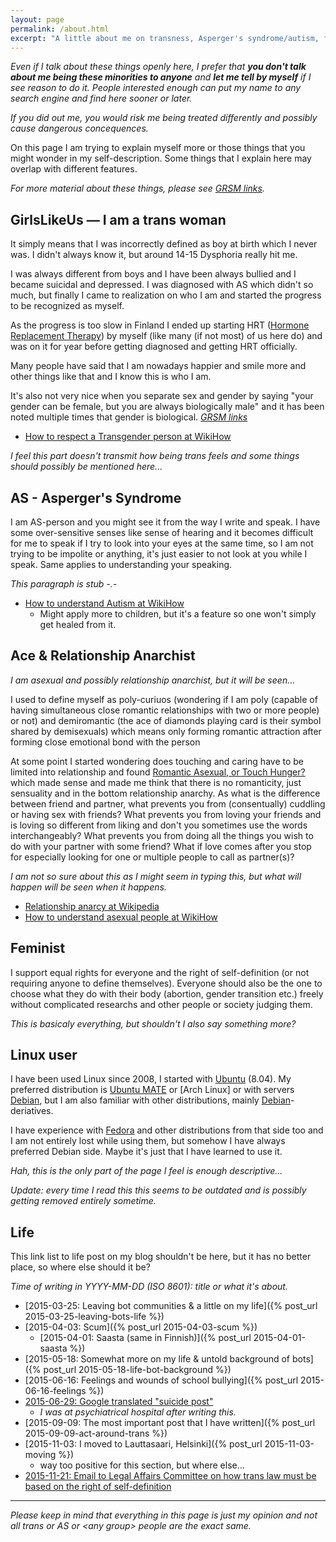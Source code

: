 ```yaml
---
layout: page
permalink: /about.html
excerpt: "A little about me on transness, Asperger's syndrome/autism, feminism, asexuality & using Linux."
---
```


<em>Even if I talk about these things openly here, I prefer that
<strong>you don't talk about me being these minorities to anyone</strong>
and <strong>let me tell by myself</strong> if I see reason to do it.
People interested enough can put my name to any search engine and find here sooner or later.</em>

<em>If you did out me, you would risk me being treated differently and
possibly cause dangerous concequences.</em>

On this page I am trying to explain myself more or those things that you
might wonder in my self-description. Some things that I explain here may
overlap with different features.

*For more material about these things, please see [GRSM links](/links2).*

## GirlsLikeUs — I am a trans woman

It simply means that I was incorrectly defined as boy at birth which I
never was. I didn't always know it, but around 14-15 Dysphoria really hit
me.

I was always different from boys and I have been always bullied and I
became suicidal and depressed. I was diagnosed with AS which didn't so
much, but finally I came to realization on who I am and started the
progress to be recognized as myself.

As the progress is too slow in Finland I ended up starting HRT 
([Hormone Replacement Therapy](https://en.wikipedia.org/wiki/Hormone_replacement_therapy))
by myself (like many (if not most) of us here do) and was on it for year
before getting diagnosed and getting HRT officially.

Many people have said that I am nowadays happier and smile more and other
things like that and I know this is who I am.

It's also not very nice when you separate sex and gender by saying "your
gender can be female, but you are always biologically male" and it has
been noted multiple times that gender is biological.
*[GRSM links](/links2)*

* [How to respect a Transgender person at WikiHow](http://www.wikihow.com/Respect-a-Transgender-Person)

*I feel this part doesn't transmit how being trans feels and some things
should possibly be mentioned here...*

## AS - Asperger's Syndrome

I am AS-person and you might see it from the way I write and speak. I have
some over-sensitive senses like sense of hearing and it becomes difficult
for me to speak if I try to look into your eyes at the same time, so I am
not trying to be impolite or anything, it's just easier to not look at you
while I speak. Same applies to understanding your speaking.

*This paragraph is stub -.-*

* [How to understand Autism at WikiHow](http://www.wikihow.com/Understand-Autism)
    * Might apply more to children, but it's a feature so one won't simply
      get healed from it.

## Ace & Relationship Anarchist

*I am asexual and possibly relationship anarchist, but it will be seen...*

I used to define myself as poly-curiuos (wondering if I am poly (capable of having simultaneous close romantic relationships with two or more people)
or not) and demiromantic (the ace of diamonds playing card is their symbol
shared by demisexuals) which means only forming romantic attraction after
forming close emotional bond with the person

At some point I started wondering does touching and caring have to be
limited into relationship and found 
[Romantic Asexual, or Touch Hunger?](https://abnormaldiversity.blogspot.fi/2012/12/romantic-asexual-or-touch-hunger.html?) which made sense and made
me think that there is no romanticity, just sensuality and in the bottom
relationship anarchy. As what is the difference between friend and partner,
what prevents you from (consentually) cuddling or having sex with friends?
What prevents you from loving your friends and is loving so different from
liking and don't you sometimes use the words interchangeably? What prevents
you from doing all the things you wish to do with your partner with some
friend? What if love comes after you stop for especially looking for one
or multiple people to call as partner(s)?

*I am not so sure about this as I might seem in typing this, but what will
happen will be seen when it happens.*

* [Relationship anarcy at Wikipedia](https://en.wikipedia.org/wiki/Relationship_anarchy)
* [How to understand asexual people at WikiHow](http://www.wikihow.com/Understand-Asexual-People)

## Feminist

I support equal rights for everyone and the right of self-definition (or
not requiring anyone to define themselves). Everyone should also be the one
to choose what they do with their body (abortion, gender transition etc.)
freely without complicated researchs and other people or society judging
them.

*This is basicaly everything, but shouldn't I also say something more?*

## Linux user

I have been used Linux since 2008, I started with [Ubuntu] \(8.04).
My preferred distribution is [Ubuntu MATE] or [Arch Linux] or with servers
[Debian], but I am also familiar with other distributions, mainly
[Debian]-deriatives. 

I have experience with [Fedora] and other distributions from that side too
and I am not entirely lost while using them, but somehow I have always
preferred Debian side. Maybe it's just that I have learned to use it.

[Ubuntu]:http://www.ubuntu.com/desktop
[Ubuntu MATE]:https://ubuntu-mate.org/
[Ubuntu Server]:http://www.ubuntu.com/server
[Debian]:https://www.debian.org/
[Fedora]:https://getfedora.org
[Antergos]:http://antergos.com/
[MATE]:http://mate-desktop.org/
[SDDM]:https://github.com/sddm

*Hah, this is the only part of the page I feel is enough descriptive...*

*Update: every time I read this this seems to be outdated and is possibly
 getting removed entirely sometime.*

## Life

This link list to life post on my blog shouldn't be here, but it has no
better place, so where else should it be?

*Time of writing in YYYY-MM-DD (ISO 8601): title or what it's about.*

* [2015-03-25: Leaving bot communities & a little on my life]({% post_url 2015-03-25-leaving-bots-life %})
* [2015-04-03: Scum]({% post_url 2015-04-03-scum %})
    * [2015-04-01: Saasta (same in Finnish)]({% post_url 2015-04-01-saasta %})
* [2015-05-18: Somewhat more on my life & untold background of bots]({% post_url 2015-05-18-life-bot-background %})
* [2015-06-16: Feelings and wounds of school bullying]({% post_url 2015-06-16-feelings %})
* [2015-06-29: Google translated "suicide post"](https://translate.google.fi/translate?sl=fi&tl=en&js=y&prev=_t&hl=fi&ie=UTF-8&u=https%3A%2F%2Fmikaela.info%2Ffinnish%2F2015%2F06%2F29%2Fminusta.html&edit-text=)
    * *I was at psychiatrical hospital after writing this.*
* [2015-09-09: The most important post that I have written]({% post_url 2015-09-09-act-around-trans %})
* [2015-11-03: I moved to Lauttasaari, Helsinki]({% post_url 2015-11-03-moving %})
    * way too positive for this section, but where else...
* [2015-11-21: Email to Legal Affairs Committee on how trans law must be based on the right of self-definition](https://translate.google.fi/translate?sl=fi&tl=en&js=y&prev=_t&hl=en&ie=UTF-8&u=https%3A%2F%2Fmikaela.info%2Ffinnish%2F2015%2F11%2F21%2Fsahkopostia-lakivaliokunnalle-translaki.html&edit-text=)

* * * * *

*Please keep in mind that everything in this page is just my opinion and
not all trans or AS or \<any group\> people are the exact same.*
